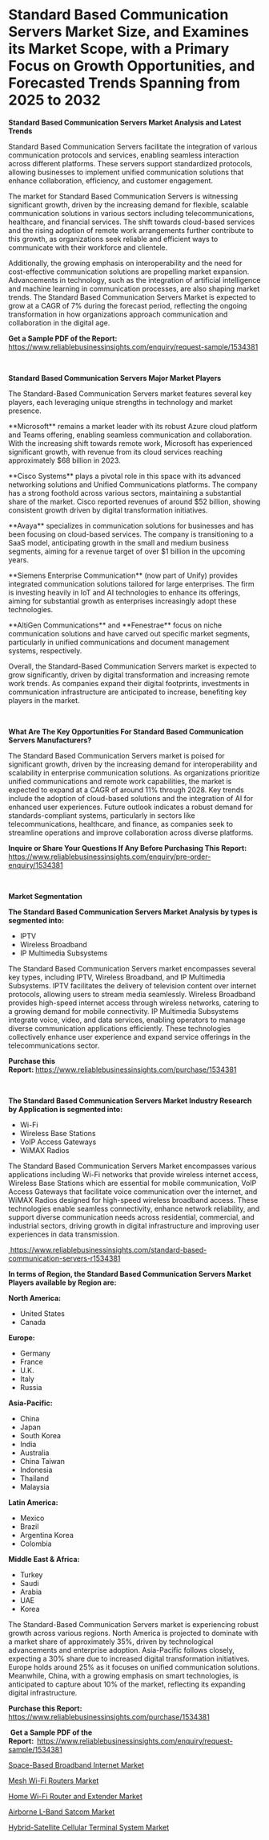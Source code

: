 <p><h1>Standard Based Communication Servers Market Size, and Examines its Market Scope, with a Primary Focus on Growth Opportunities, and Forecasted Trends Spanning from 2025 to 2032</h1></p><p><strong>Standard Based Communication Servers Market Analysis and Latest Trends</strong></p>
<p><p>Standard Based Communication Servers facilitate the integration of various communication protocols and services, enabling seamless interaction across different platforms. These servers support standardized protocols, allowing businesses to implement unified communication solutions that enhance collaboration, efficiency, and customer engagement. </p><p>The market for Standard Based Communication Servers is witnessing significant growth, driven by the increasing demand for flexible, scalable communication solutions in various sectors including telecommunications, healthcare, and financial services. The shift towards cloud-based services and the rising adoption of remote work arrangements further contribute to this growth, as organizations seek reliable and efficient ways to communicate with their workforce and clientele.</p><p>Additionally, the growing emphasis on interoperability and the need for cost-effective communication solutions are propelling market expansion. Advancements in technology, such as the integration of artificial intelligence and machine learning in communication processes, are also shaping market trends. The Standard Based Communication Servers Market is expected to grow at a CAGR of 7% during the forecast period, reflecting the ongoing transformation in how organizations approach communication and collaboration in the digital age.</p></p>
<p><strong>Get a Sample PDF of the Report:&nbsp;</strong> <a href="https://www.reliablebusinessinsights.com/enquiry/request-sample/1534381?utm_campaign=100&utm_medium=2&utm_source=Github&utm_content=ia&utm_term=08042025&utm_id=standard-based-communication-servers">https://www.reliablebusinessinsights.com/enquiry/request-sample/1534381</a></p>
<p>&nbsp;</p>
<p><strong>Standard Based Communication Servers Major Market Players</strong></p>
<p><p>The Standard-Based Communication Servers market features several key players, each leveraging unique strengths in technology and market presence.</p><p>**Microsoft** remains a market leader with its robust Azure cloud platform and Teams offering, enabling seamless communication and collaboration. With the increasing shift towards remote work, Microsoft has experienced significant growth, with revenue from its cloud services reaching approximately $68 billion in 2023.</p><p>**Cisco Systems** plays a pivotal role in this space with its advanced networking solutions and Unified Communications platforms. The company has a strong foothold across various sectors, maintaining a substantial share of the market. Cisco reported revenues of around $52 billion, showing consistent growth driven by digital transformation initiatives.</p><p>**Avaya** specializes in communication solutions for businesses and has been focusing on cloud-based services. The company is transitioning to a SaaS model, anticipating growth in the small and medium business segments, aiming for a revenue target of over $1 billion in the upcoming years.</p><p>**Siemens Enterprise Communication** (now part of Unify) provides integrated communication solutions tailored for large enterprises. The firm is investing heavily in IoT and AI technologies to enhance its offerings, aiming for substantial growth as enterprises increasingly adopt these technologies.</p><p>**AltiGen Communications** and **Fenestrae** focus on niche communication solutions and have carved out specific market segments, particularly in unified communications and document management systems, respectively.</p><p>Overall, the Standard-Based Communication Servers market is expected to grow significantly, driven by digital transformation and increasing remote work trends. As companies expand their digital footprints, investments in communication infrastructure are anticipated to increase, benefiting key players in the market.</p></p>
<p>&nbsp;</p>
<p><strong>What Are The Key Opportunities For Standard Based Communication Servers Manufacturers?</strong></p>
<p><p>The Standard Based Communication Servers market is poised for significant growth, driven by the increasing demand for interoperability and scalability in enterprise communication solutions. As organizations prioritize unified communications and remote work capabilities, the market is expected to expand at a CAGR of around 11% through 2028. Key trends include the adoption of cloud-based solutions and the integration of AI for enhanced user experiences. Future outlook indicates a robust demand for standards-compliant systems, particularly in sectors like telecommunications, healthcare, and finance, as companies seek to streamline operations and improve collaboration across diverse platforms.</p></p>
<p><strong>Inquire or Share Your Questions If Any Before Purchasing This Report:</strong> <a href="https://www.reliablebusinessinsights.com/enquiry/pre-order-enquiry/1534381?utm_campaign=100&utm_medium=2&utm_source=Github&utm_content=ia&utm_term=08042025&utm_id=standard-based-communication-servers">https://www.reliablebusinessinsights.com/enquiry/pre-order-enquiry/1534381</a></p>
<p>&nbsp;</p>
<p><strong>Market Segmentation</strong></p>
<p><strong>The Standard Based Communication Servers Market Analysis by types is segmented into:</strong></p>
<p><ul><li>IPTV</li><li>Wireless Broadband</li><li>IP Multimedia Subsystems</li></ul></p>
<p><p>The Standard Based Communication Servers market encompasses several key types, including IPTV, Wireless Broadband, and IP Multimedia Subsystems. IPTV facilitates the delivery of television content over internet protocols, allowing users to stream media seamlessly. Wireless Broadband provides high-speed internet access through wireless networks, catering to a growing demand for mobile connectivity. IP Multimedia Subsystems integrate voice, video, and data services, enabling operators to manage diverse communication applications efficiently. These technologies collectively enhance user experience and expand service offerings in the telecommunications sector.</p></p>
<p><strong>Purchase this Report:&nbsp;</strong><a href="https://www.reliablebusinessinsights.com/purchase/1534381?utm_campaign=100&utm_medium=2&utm_source=Github&utm_content=ia&utm_term=08042025&utm_id=standard-based-communication-servers">https://www.reliablebusinessinsights.com/purchase/1534381</a></p>
<p>&nbsp;</p>
<p><strong>The Standard Based Communication Servers Market Industry Research by Application is segmented into:</strong></p>
<p><ul><li>Wi-Fi</li><li>Wireless Base Stations</li><li>VoIP Access Gateways</li><li>WiMAX Radios</li></ul></p>
<p><p>The Standard Based Communication Servers Market encompasses various applications including Wi-Fi networks that provide wireless internet access, Wireless Base Stations which are essential for mobile communication, VoIP Access Gateways that facilitate voice communication over the internet, and WiMAX Radios designed for high-speed wireless broadband access. These technologies enable seamless connectivity, enhance network reliability, and support diverse communication needs across residential, commercial, and industrial sectors, driving growth in digital infrastructure and improving user experiences in data transmission.</p></p>
<p><a href="https://www.reliablebusinessinsights.com/standard-based-communication-servers-r1534381?utm_campaign=100&utm_medium=2&utm_source=Github&utm_content=ia&utm_term=08042025&utm_id=standard-based-communication-servers">&nbsp;https://www.reliablebusinessinsights.com/standard-based-communication-servers-r1534381</a></p>
<p><strong>In terms of Region, the Standard Based Communication Servers Market Players available by Region are:</strong></p>
<p>
    <p> <strong> North America: </strong>
        <ul>
            <li>United States</li>
            <li>Canada</li>
        </ul>
        </p> 
    <p> <strong> Europe: </strong>
        <ul>
            <li>Germany</li>
            <li>France</li>
            <li>U.K.</li>
            <li>Italy</li>
            <li>Russia</li>
        </ul>
        </p> 
    <p> <strong> Asia-Pacific: </strong>
        <ul>
            <li>China</li>
            <li>Japan</li>
            <li>South Korea</li>
            <li>India</li>
            <li>Australia</li>
            <li>China Taiwan</li>
            <li>Indonesia</li>
            <li>Thailand</li>
            <li>Malaysia</li>
        </ul>
        </p> 
    <p> <strong> Latin America: </strong>
        <ul>
            <li>Mexico</li>
            <li>Brazil</li>
            <li>Argentina Korea</li>
            <li>Colombia</li>
        </ul>
        </p> 
    <p> <strong> Middle East & Africa: </strong>
        <ul>
            <li>Turkey</li>
            <li>Saudi</li>
            <li>Arabia</li>
            <li>UAE</li>
            <li>Korea</li>
        </ul>
    </p>
    </p>
<p><p>The Standard-Based Communication Servers market is experiencing robust growth across various regions. North America is projected to dominate with a market share of approximately 35%, driven by technological advancements and enterprise adoption. Asia-Pacific follows closely, expecting a 30% share due to increased digital transformation initiatives. Europe holds around 25% as it focuses on unified communication solutions. Meanwhile, China, with a growing emphasis on smart technologies, is anticipated to capture about 10% of the market, reflecting its expanding digital infrastructure.</p></p>
<p><strong>Purchase this Report: </strong><a href="https://www.reliablebusinessinsights.com/purchase/1534381?utm_campaign=100&utm_medium=2&utm_source=Github&utm_content=ia&utm_term=08042025&utm_id=standard-based-communication-servers">https://www.reliablebusinessinsights.com/purchase/1534381</a></p>
<p>&nbsp;<strong>Get a Sample PDF of the Report:&nbsp;&nbsp;</strong><a href="https://www.reliablebusinessinsights.com/enquiry/request-sample/1534381?utm_campaign=100&utm_medium=2&utm_source=Github&utm_content=ia&utm_term=08042025&utm_id=standard-based-communication-servers">https://www.reliablebusinessinsights.com/enquiry/request-sample/1534381</a></p>
<p><strong></strong></p>
<p><p><a href="https://github.com/frodanlert/Market-Research-Report-List-1/blob/main/space-based-broadband-internet-market.md?utm_campaign=100&utm_medium=2&utm_source=Github&utm_content=ia&utm_term=08042025&utm_id=standard-based-communication-servers">Space-Based Broadband Internet Market</a></p><p><a href="https://github.com/tabormahay2f/Market-Research-Report-List-1/blob/main/mesh-wi-fi-routers-market.md?utm_campaign=100&utm_medium=2&utm_source=Github&utm_content=ia&utm_term=08042025&utm_id=standard-based-communication-servers">Mesh Wi-Fi Routers Market</a></p><p><a href="https://github.com/zdybelzinn/Market-Research-Report-List-1/blob/main/home-wi-fi-router-and-extender-market.md?utm_campaign=100&utm_medium=2&utm_source=Github&utm_content=ia&utm_term=08042025&utm_id=standard-based-communication-servers">Home Wi-Fi Router and Extender Market</a></p><p><a href="https://github.com/ilanarohalgh/Market-Research-Report-List-1/blob/main/airborne-l-band-satcom-market.md?utm_campaign=100&utm_medium=2&utm_source=Github&utm_content=ia&utm_term=08042025&utm_id=standard-based-communication-servers">Airborne L-Band Satcom Market</a></p><p><a href="https://github.com/iperitvik8/Market-Research-Report-List-1/blob/main/hybrid-satellite-cellular-terminal-system-market.md?utm_campaign=100&utm_medium=2&utm_source=Github&utm_content=ia&utm_term=08042025&utm_id=standard-based-communication-servers">Hybrid-Satellite Cellular Terminal System Market</a></p></p>